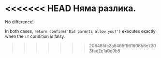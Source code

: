 <<<<<<< HEAD
Няма разлика.
=======
No difference!

In both cases, `return confirm('Did parents allow you?')` executes exactly when the `if` condition is falsy.
>>>>>>> 206485fc3a5465f961608b6e7303fae2e1a0e0b5
